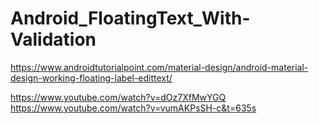 # Android_FloatingText_With-Validation


https://www.androidtutorialpoint.com/material-design/android-material-design-working-floating-label-edittext/


https://www.youtube.com/watch?v=dOz7XfMwYGQ
https://www.youtube.com/watch?v=vumAKPsSH-c&t=635s